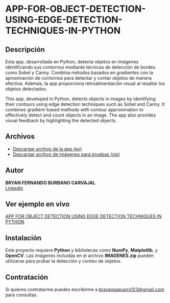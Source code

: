# APP-FOR-OBJECT-DETECTION-USING-EDGE-DETECTION-TECHNIQUES-IN-PYTHON


## Descripción

Esta app, desarrollada en Python, detecta objetos en imágenes identificando sus contornos mediante técnicas de detección de bordes como Sobel y Canny. Combina métodos basados en gradientes con la aproximación de contornos para detectar y contar objetos de manera efectiva. Además, la app proporciona retroalimentación visual al resaltar los objetos detectados.

This app, developed in Python, detects objects in images by identifying their contours using edge detection techniques such as Sobel and Canny. It combines gradient-based methods with contour approximation to effectively detect and count objects in an image. The app also provides visual feedback by highlighting the detected objects.

## Archivos

- [Descargar archivo de la app (py)](Aplicacion_proyectoCalculo.py)
- [Descargar archivo de imágenes para pruebas (zip)](IMAGENES.zip)

## Autor
**BRYAN FERNANDO BURBANO CARVAJAL**  
[LinkedIn](https://www.linkedin.com/in/bryanburbanocarvajal)  

## Ver ejemplo en vivo
[APP FOR OBJECT DETECTION USING EDGE DETECTION TECHNIQUES IN PYTHON]()

## Instalación

Este proyecto requiere **Python** y bibliotecas como **NumPy**, **Matplotlib**, y **OpenCV**. Las imágenes incluidas en el archivo **IMAGENES.zip** pueden utilizarse para probar la detección y conteo de objetos.

## Contratación

Si quieres contratarme puedes escribirme a brayanpapupro123@gmail.com para consultas.
